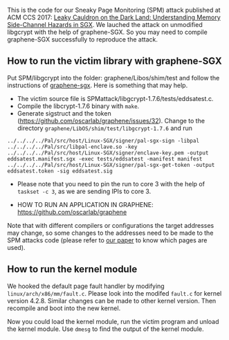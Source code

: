 This is the code for our Sneaky Page Monitoring (SPM) attack published at ACM CCS 2017: [Leaky Cauldron on the Dark Land: Understanding Memory Side-Channel Hazards in SGX](https://heartever.github.io/files/leaky.pdf).
We lauched the attack on unmodified libgcrypt with the help of graphene-SGX. So you may need to compile graphene-SGX successfully to reproduce the attack.

## How to run the victim library with graphene-SGX

Put SPM/libgcrypt into the folder: graphene/Libos/shim/test and follow the instructions of [graphene-sgx](https://github.com/oscarlab/graphene). Here is something that may help.

* The victim source file is  SPMattack/libgcrypt-1.7.6/tests/eddsatest.c. 
* Compile the libcrypt-1.7.6 binary with `make`.
* Generate sigstruct and the token (https://github.com/oscarlab/graphene/issues/32). Change to the directory `graphene/LibOS/shim/test/libgcrypt-1.7.6` and run
```
../../../../Pal/src/host/Linux-SGX/signer/pal-sgx-sign -libpal ../../../../Pal/src/libpal-enclave.so -key ../../../../Pal/src/host/Linux-SGX/signer/enclave-key.pem -output eddsatest.manifest.sgx -exec tests/eddsatest -manifest manifest
../../../../Pal/src/host/Linux-SGX/signer/pal-sgx-get-token -output eddsatest.token -sig eddsatest.sig
```
* Please note that you need to pin the run to core 3 with the help of ``taskset -c 3``, as we are sending IPIs to core 3.

* HOW TO RUN AN APPLICATION IN GRAPHENE: https://github.com/oscarlab/graphene

Note that with different compilers or configurations the target addresses may change, so some changes to the addresses need to be made to the SPM attacks code (please refer to [our paper](https://heartever.github.io/files/leaky.pdf) to know which pages are used). 

## How to run the kernel module

We hooked the default page fault handler by modifying `linux/arch/x86/mm/fault.c`. Please look into the modifed `fault.c` for kernel version 4.2.8. Similar changes can be made to other kernel version. Then recompile and boot into the new kernel. 

Now you could load the kernel module, run the victim program and unload the kernel module.
Use `dmesg` to find the output of the kernel module.

